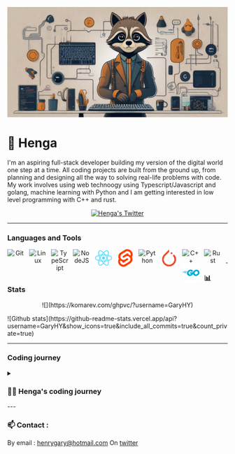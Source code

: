 <a href="https://github.com/GaryHY" target="_blank"><img src="./.github/images/banner.jpg"></a>

# 🦝 Henga

I'm an aspiring full-stack developer building my version of the digital world one step at a time. All coding projects
are built from the ground up, from planning and designing all the way to solving real-life problems with code. My work 
involves using web technoogy using Typescript/Javascript and golang, machine learning with Python and I am getting
interested in low level programming with C++ and rust.

<!-- TODO: Add badges for my personal website, for the github basic stats (followers and stars) and personal website. -->

   <p align="center">
      <a href="http://x.com/henga">
        <img src="https://img.shields.io/badge/follow-%40henga%200-1DA1F2?label=Twitter&logo=twitter&style=for-the-badge&color=blue" alt="Henga's Twitter"/>
      </a>
   </p>

--- 
### Languages and Tools

<p align="center">
    <img align="left" alt="Git" width="40px" style="padding-right:10px;" src="https://cdn.jsdelivr.net/gh/devicons/devicon/icons/git/git-original.svg" />
    <img align="left" alt="Linux" width="40px" style="padding-right:10px;" src="https://cdn.jsdelivr.net/gh/devicons/devicon/icons/linux/linux-original.svg" />
    <img align="left" alt="TypeScript" width="40px" style="padding-right:10px;" src="https://cdn.jsdelivr.net/gh/devicons/devicon/icons/typescript/typescript-plain.svg" />
    <img align="left" alt="NodeJS" width="40px" style="padding-right:10px;" src="https://cdn.jsdelivr.net/gh/devicons/devicon/icons/nodejs/nodejs-original.svg" />
    <img align="left" alt="React" width="40px" style="padding-right:10px;" src="https://github.com/devicons/devicon/blob/v2.15.1/icons/react/react-original.svg" />
    <img align="left" alt="Svelte" width="40px" style="padding-right:10px;" src="https://github.com/devicons/devicon/blob/v2.15.1/icons/svelte/svelte-original.svg" />
    <img align="left" alt="Python" width="40px" style="padding-right:10px;" src="https://cdn.jsdelivr.net/gh/devicons/devicon/icons/python/python-plain.svg" />
    <img align="left" alt="Pythorch" width="40px" style="padding-right:10px;" src="https://github.com/devicons/devicon/blob/v2.15.1/icons/pytorch/pytorch-original.svg" />
    <img align="left" alt="C++" width="40px" style="padding-right:10px;" src="https://cdn.jsdelivr.net/gh/devicons/devicon/icons/cplusplus/cplusplus-line.svg" />
    <img align="left" alt="Rust" width="40px" style="padding-right:10px;" src="https://cdn.jsdelivr.net/gh/devicons/devicon/icons/rust/rust-plain.svg" />
    <img align="left" alt="Golang" width="40px" style="padding-right:10px;" src="https://github.com/devicons/devicon/blob/v2.15.1/icons/go/go-original-wordmark.svg" />
    <br />
</p>

--- 

### 📊 Stats

<p align="center">
        ![](https://komarev.com/ghpvc/?username=GaryHY)
</p>
![Github stats](https://github-readme-stats.vercel.app/api?username=GaryHY&show_icons=true&include_all_commits=true&count_private=true) 

--- 

### Coding journey
<!-- TODO: Complete the coding journey -->

<details>
 <summary><h3>👨‍💻 Henga's coding journey</h3></summary>
   I started my coding journey as a naive mathematics student with ... 
</details>
--- 

### 📫 Contact :
By email : henrygary@hotmail.com
On [twitter](http://x.com/henga)

<!---
GaryHY/GaryHY is a ✨ special ✨ repository because its `README.md` (this file) appears on your GitHub profile.
You can click the Preview link to take a look at your changes.
--->

